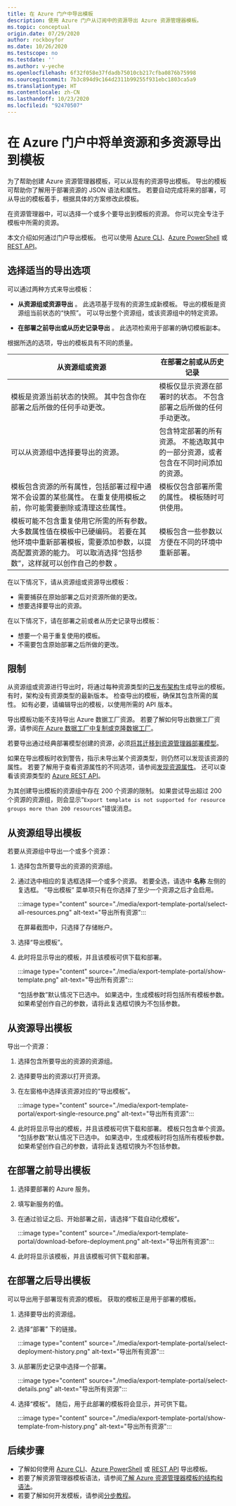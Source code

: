 ```yaml
---
title: 在 Azure 门户中导出模板
description: 使用 Azure 门户从订阅中的资源导出 Azure 资源管理器模板。
ms.topic: conceptual
origin.date: 07/29/2020
author: rockboyfor
ms.date: 10/26/2020
ms.testscope: no
ms.testdate: ''
ms.author: v-yeche
ms.openlocfilehash: 6f32f058e37fdadb75010cb217cfba0876b75998
ms.sourcegitcommit: 7b3c894d9c164d2311b99255f931ebc1803ca5a9
ms.translationtype: HT
ms.contentlocale: zh-CN
ms.lasthandoff: 10/23/2020
ms.locfileid: "92470507"
---
```

# <a name="single-and-multi-resource-export-to-a-template-in-azure-portal"></a>在 Azure 门户中将单资源和多资源导出到模板

为了帮助创建 Azure 资源管理器模板，可以从现有的资源导出模板。 导出的模板可帮助你了解用于部署资源的 JSON 语法和属性。 若要自动完成将来的部署，可从导出的模板着手，根据具体的方案修改此模板。

在资源管理器中，可以选择一个或多个要导出到模板的资源。 你可以完全专注于模板中所需的资源。

本文介绍如何通过门户导出模板。 也可以使用 [Azure CLI](../management/manage-resource-groups-cli.md#export-resource-groups-to-templates)、[Azure PowerShell](../management/manage-resource-groups-powershell.md#export-resource-groups-to-templates) 或 [REST API](https://docs.microsoft.com/rest/api/resources/resourcegroups/exporttemplate)。

## <a name="choose-the-right-export-option"></a>选择适当的导出选项

可以通过两种方式来导出模板：

* **从资源组或资源导出** 。 此选项基于现有的资源生成新模板。 导出的模板是资源组当前状态的“快照”。 可以导出整个资源组，或该资源组中的特定资源。

* **在部署之前导出或从历史记录导出** 。 此选项检索用于部署的确切模板副本。

根据所选的选项，导出的模板具有不同的质量。

| 从资源组或资源 | 在部署之前或从历史记录 |
| --------------------- | ----------------- |
| 模板是资源当前状态的快照。 其中包含你在部署之后所做的任何手动更改。 | 模板仅显示资源在部署时的状态。 不包含部署之后所做的任何手动更改。 |
| 可以从资源组中选择要导出的资源。 | 包含特定部署的所有资源。 不能选取其中的一部分资源，或者包含在不同时间添加的资源。 |
| 模板包含资源的所有属性，包括部署过程中通常不会设置的某些属性。 在重复使用模板之前，你可能需要删除或清理这些属性。 | 模板仅包含部署所需的属性。 模板随时可供使用。 |
| 模板可能不包含重复使用它所需的所有参数。 大多数属性值在模板中已硬编码。 若要在其他环境中重新部署模板，需要添加参数，以提高配置资源的能力。  可以取消选择“包括参数”，这样就可以创作自己的参数  。 | 模板包含一些参数以方便在不同的环境中重新部署。 |

在以下情况下，请从资源组或资源导出模板：

* 需要捕获在原始部署之后对资源所做的更改。
* 想要选择要导出的资源。

在以下情况下，请在部署之前或者从历史记录导出模板：

* 想要一个易于重复使用的模板。
* 不需要包含原始部署之后所做的更改。

## <a name="limitations"></a>限制

从资源组或资源进行导出时，将通过每种资源类型的[已发布架构](https://github.com/Azure/azure-resource-manager-schemas/tree/master/schemas)生成导出的模板。 有时，架构没有资源类型的最新版本。 检查导出的模板，确保其包含所需的属性。 如有必要，请编辑导出的模板，以使用所需的 API 版本。

导出模板功能不支持导出 Azure 数据工厂资源。 若要了解如何导出数据工厂资源，请参阅[在 Azure 数据工厂中复制或克隆数据工厂](../../data-factory/copy-clone-data-factory.md)。

若要导出通过经典部署模型创建的资源，必须[将其迁移到资源管理器部署模型](../../virtual-machines/windows/migration-classic-resource-manager-overview.md)。

如果在导出模板时收到警告，指示未导出某个资源类型，则仍然可以发现该资源的属性。 若要了解用于查看资源属性的不同选项，请参阅[发现资源属性](view-resources.md)。 还可以查看该资源类型的 [Azure REST API](https://docs.microsoft.com/rest/api/azure/)。

为其创建导出模板的资源组中存在 200 个资源的限制。 如果尝试导出超过 200 个资源的资源组，则会显示“`Export template is not supported for resource groups more than 200 resources`”错误消息。

## <a name="export-template-from-a-resource-group"></a>从资源组导出模板

若要从资源组中导出一个或多个资源：

1. 选择包含所要导出的资源的资源组。

1. 通过选中相应的复选框选择一个或多个资源。  若要全选，请选中 **名称** 左侧的复选框。 “导出模板”  菜单项只有在你选择了至少一个资源之后才会启用。

    :::image type="content" source="./media/export-template-portal/select-all-resources.png" alt-text="导出所有资源":::

    在屏幕截图中，只选择了存储帐户。
1. 选择“导出模板”。

1. 此时将显示导出的模板，并且该模板可供下载和部署。

    :::image type="content" source="./media/export-template-portal/show-template.png" alt-text="导出所有资源":::

     “包括参数”默认情况下已选中。  如果选中，生成模板时将包括所有模板参数。 如果希望创作自己的参数，请将此复选框切换为不包括参数。

## <a name="export-template-from-a-resource"></a>从资源导出模板

导出一个资源：

1. 选择包含所要导出的资源的资源组。

1. 选择要导出的资源以打开资源。

1. 在左窗格中选择该资源对应的“导出模板”。 

    :::image type="content" source="./media/export-template-portal/export-single-resource.png" alt-text="导出所有资源":::

1. 此时将显示导出的模板，并且该模板可供下载和部署。 模板只包含单个资源。  “包括参数”默认情况下已选中。  如果选中，生成模板时将包括所有模板参数。 如果希望创作自己的参数，请将此复选框切换为不包括参数。

## <a name="export-template-before-deployment"></a>在部署之前导出模板

1. 选择要部署的 Azure 服务。

1. 填写新服务的值。

1. 在通过验证之后、开始部署之前，请选择“下载自动化模板”。 

    :::image type="content" source="./media/export-template-portal/download-before-deployment.png" alt-text="导出所有资源":::

1. 此时将显示该模板，并且该模板可供下载和部署。

## <a name="export-template-after-deployment"></a>在部署之后导出模板

可以导出用于部署现有资源的模板。 获取的模板正是用于部署的模板。

1. 选择要导出的资源组。

1. 选择“部署”  下的链接。

    :::image type="content" source="./media/export-template-portal/select-deployment-history.png" alt-text="导出所有资源":::

1. 从部署历史记录中选择一个部署。

    :::image type="content" source="./media/export-template-portal/select-details.png" alt-text="导出所有资源":::

1. 选择“模板”。 随后，用于此部署的模板将会显示，并可供下载。

    :::image type="content" source="./media/export-template-portal/show-template-from-history.png" alt-text="导出所有资源":::

## <a name="next-steps"></a>后续步骤

- 了解如何使用 [Azure CLI](../management/manage-resource-groups-cli.md#export-resource-groups-to-templates)、[Azure PowerShell](../management/manage-resource-groups-powershell.md#export-resource-groups-to-templates) 或 [REST API](https://docs.microsoft.com/rest/api/resources/resourcegroups/exporttemplate) 导出模板。
- 若要了解资源管理器模板语法，请参阅[了解 Azure 资源管理器模板的结构和语法](template-syntax.md)。
- 若要了解如何开发模板，请参阅[分步教程](../index.yml)。

<!--Not Available on [template reference](https://docs.microsoft.com/azure/templates/)-->

<!-- Update_Description: update meta properties, wording update, update link -->